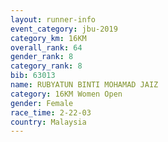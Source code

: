 ```yaml
---
layout: runner-info 
event_category: jbu-2019 
category_km: 16KM  
overall_rank: 64
gender_rank: 8
category_rank: 8
bib: 63013
name: RUBYATUN BINTI MOHAMAD JAIZ
category: 16KM Women Open
gender: Female
race_time: 2-22-03
country: Malaysia
---
```

